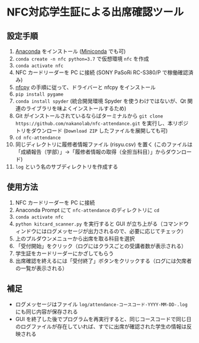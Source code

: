 # NFC対応学生証による出席確認ツール

## 設定手順

1. [Anaconda](https://www.anaconda.com/distribution/) をインストール ([Miniconda](https://docs.conda.io/en/latest/miniconda.html) でも可)
1. `conda create -n nfc python=3.7` で仮想環境 `nfc` を作成
1. `conda activate nfc`
1. NFC カードリーダーを PC に接続 (SONY PaSoRi RC-S380/P で稼働確認済み)
1. [nfcpy](https://nfcpy.readthedocs.io/en/latest/topics/get-started.html) の手順に従って、ドライバーと nfcpy をインストール
1. `pip install pygame`
1. `conda install spyder` (統合開発環境 Spyder を使うわけではないが、Qt 関連のライブラリを味よくインストールするため)
1. Git がインストールされているならばターミナルから `git clone https://github.com/nakanolab/nfc-attendance.git` を実行し、本リポジトリをダウンロード (`Download ZIP` したファイルを展開しても可)
1. `cd nfc-attendance`
1. 同じディレクトリに履修者情報ファイル (risyu.csv) を置く (このファイルは「成績報告（学部）」→「履修者情報の取得（全担当科目）」からダウンロード)
1. `log` という名のサブディレクトリを作成する

## 使用方法
1. NFC カードリーダーを PC に接続
1. Anaconda Prompt にて `nfc-attendance` のディレクトリに `cd`
1. `conda activate nfc`
1. `python kitcard_scanner.py` を実行すると GUI が立ち上がる（コマンドウィンドウにはログメッセージが出力されるので、必要に応じてチェック）
1. 上のプルダウンメニューから出席を取る科目を選択
1. 「受付開始」をクリック（ログにはクラスごとの受講者数が表示される）
1. 学生証をカードリーダーにかざしてもらう
1. 出席確認を終えるには「受付終了」ボタンをクリックする（ログには欠席者の一覧が表示される）

## 補足
- ログメッセージはファイル `log/attendance-コースコード-YYYY-MM-DD-.log` にも同じ内容が保存される
- GUI を終了した後でプログラムを再実行すると、同じコースコードで同じ日のログファイルが存在していれば、すでに出席が確認された学生の情報は反映される
